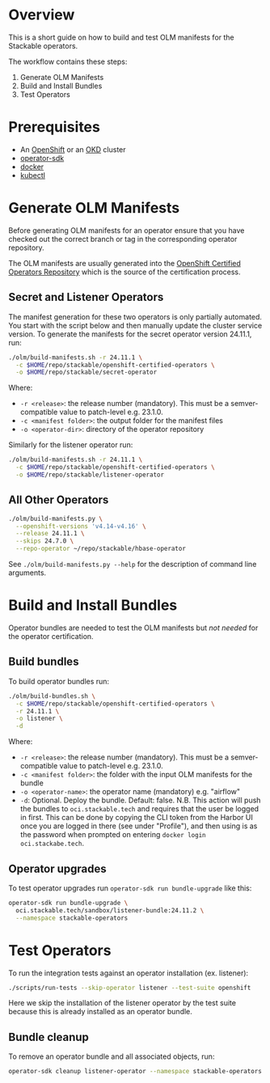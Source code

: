 # Overview

This is a short guide on how to build and test OLM manifests for the Stackable operators.

The workflow contains these steps:

1. Generate OLM Manifests
2. Build and Install Bundles
3. Test Operators

# Prerequisites

- An [OpenShift](https://developers.redhat.com/products/openshift-local/overview) or an [OKD](https://okd.io/) cluster
- [operator-sdk](https://github.com/operator-framework/operator-sdk/)
- [docker](https://docs.docker.com/engine/install/)
- [kubectl](https://github.com/kubernetes/kubectl)

# Generate OLM Manifests

Before generating OLM manifests for an operator ensure that you have checked out the correct branch or tag
in the corresponding operator repository.

The OLM manifests are usually generated into the [OpenShift Certified Operators Repository](https://github.com/stackabletech/openshift-certified-operators)
which is the source of the certification process.

## Secret and Listener Operators

The manifest generation for these two operators is only partially automated.
You start with the script below and then manually update the cluster service version.
To generate the manifests for the secret operator version 24.11.1, run:

```bash
./olm/build-manifests.sh -r 24.11.1 \
  -c $HOME/repo/stackable/openshift-certified-operators \
  -o $HOME/repo/stackable/secret-operator
```

Where:
- `-r <release>`: the release number (mandatory). This must be a semver-compatible value to patch-level e.g. 23.1.0.
- `-c <manifest folder>`: the output folder for the manifest files
- `-o <operator-dir>`: directory of the operator repository

Similarly for the listener operator run:

```bash
./olm/build-manifests.sh -r 24.11.1 \
  -c $HOME/repo/stackable/openshift-certified-operators \
  -o $HOME/repo/stackable/listener-operator
```

## All Other Operators

```bash
./olm/build-manifests.py \
  --openshift-versions 'v4.14-v4.16' \
  --release 24.11.1 \
  --skips 24.7.0 \
  --repo-operator ~/repo/stackable/hbase-operator
```

See `./olm/build-manifests.py --help` for the description of command line arguments.

# Build and Install Bundles

Operator bundles are needed to test the OLM manifests but *not needed* for the operator certification.

## Build bundles

To build operator bundles run:

```bash
./olm/build-bundles.sh \
  -c $HOME/repo/stackable/openshift-certified-operators \
  -r 24.11.1 \
  -o listener \
  -d
```

Where:
- `-r <release>`: the release number (mandatory). This must be a semver-compatible value to patch-level e.g. 23.1.0.
- `-c <manifest folder>`: the folder with the input OLM manifests for the bundle
- `-o <operator-name>`: the operator name (mandatory) e.g. "airflow"
- `-d`: Optional. Deploy the bundle. Default: false.
N.B. This action will push the bundles to `oci.stackable.tech` and requires that the user be logged in first. This can be done by copying the CLI token from the Harbor UI once you are logged in there (see under "Profile"), and then using is as the password when prompted on entering `docker login oci.stackabe.tech`.
## Operator upgrades

To test operator upgrades run `operator-sdk run bundle-upgrade` like this:

```bash
operator-sdk run bundle-upgrade \
  oci.stackable.tech/sandbox/listener-bundle:24.11.2 \
  --namespace stackable-operators
```

# Test Operators

To run the integration tests against an operator installation (ex. listener):

```bash
./scripts/run-tests --skip-operator listener --test-suite openshift
```

Here we skip the installation of the listener operator by the test suite because this is already installed
as an operator bundle.

## Bundle cleanup

To remove an operator bundle and all associated objects, run:

```bash
operator-sdk cleanup listener-operator --namespace stackable-operators
```
